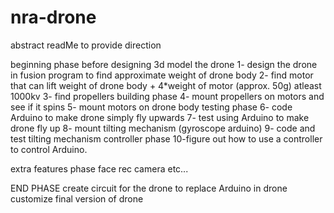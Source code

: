 # nra-drone 

abstract readMe to provide direction

beginning phase
before designing 3d model the drone
1- design the drone in fusion program to find approximate weight of drone body
2- find motor that can lift weight of drone body + 4*weight of motor (approx. 50g) atleast 1000kv
3- find propellers
building phase
4- mount propellers on motors and see if it spins
5- mount motors on drone body
testing phase
6- code Arduino to make drone simply fly upwards
7- test using Arduino to make drone fly up
8- mount tilting mechanism (gyroscope arduino)
9- code and test tilting mechanism
controller phase
10-figure out how to use a controller to control Arduino.


extra features phase
face rec
camera
etc...


END PHASE
create circuit for the drone to replace Arduino in drone
customize final version of drone
